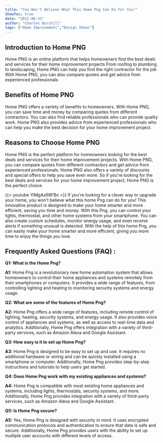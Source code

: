 ```yaml
---
title: "You Won't Believe What This Home Png Can Do For You!"
ShowToc: true 
date: "2022-08-31"
author: "Charles Burchill" 
tags: ["Home Improvement","Design Ideas"]
---
```

## Introduction to Home PNG

Home PNG is an online platform that helps homeowners find the best deals and services for their home improvement projects From roofing to plumbing to landscaping, Home PNG can help you find the right contractor for the job With Home PNG, you can also compare quotes and get advice from experienced professionals

## Benefits of Home PNG

Home PNG offers a variety of benefits to homeowners. With Home PNG, you can save time and money by comparing quotes from different contractors. You can also find reliable professionals who can provide quality work. Home PNG also provides advice from experienced professionals who can help you make the best decision for your home improvement project.

## Reasons to Choose Home PNG

Home PNG is the perfect platform for homeowners looking for the best deals and services for their home improvement projects. With Home PNG, you can compare quotes from different contractors and get advice from experienced professionals. Home PNG also offers a variety of discounts and special offers to help you save even more. So if you're looking for the best deals and services for your home improvement project, Home PNG is the perfect choice.

{{< youtube YiMgAz68FBo >}} 
If you're looking for a clever way to upgrade your home, you won't believe what this home Png can do for you! This innovative product is designed to make your home smarter and more efficient, saving you time and money. With this Png, you can control your lights, thermostat, and other home systems from your smartphone. You can also create custom schedules, monitor energy usage, and even receive alerts if something unusual is detected. With the help of this home Png, you can easily make your home smarter and more efficient, giving you more time to enjoy the things you love.

## Frequently Asked Questions (FAQ) :
**Q1: What is the Home Png?**

**A1:** Home Png is a revolutionary new home automation system that allows homeowners to control their home appliances and systems remotely from their smartphones or computers. It provides a wide range of features, from controlling lighting and heating to monitoring security systems and energy usage.

**Q2: What are some of the features of Home Png?**

**A2:** Home Png offers a wide range of features, including remote control of lighting, heating, security systems, and energy usage. It also provides voice control of appliances and systems, as well as access to real-time data and analytics. Additionally, Home Png offers integration with a variety of third-party services, such as Amazon Alexa and Google Assistant.

**Q3: How easy is it to set up Home Png?**

**A3:** Home Png is designed to be easy to set up and use. It requires no additional hardware or wiring and can be quickly installed using a smartphone or computer. Additionally, Home Png provides step-by-step instructions and tutorials to help users get started.

**Q4: Does Home Png work with my existing appliances and systems?**

**A4:** Home Png is compatible with most existing home appliances and systems, including lights, thermostats, security systems, and more. Additionally, Home Png provides integration with a variety of third-party services, such as Amazon Alexa and Google Assistant.

**Q5: Is Home Png secure?**

**A5:** Yes, Home Png is designed with security in mind. It uses encrypted communication protocols and authentication to ensure that data is safe and secure. Additionally, Home Png provides users with the ability to set up multiple user accounts with different levels of access.



